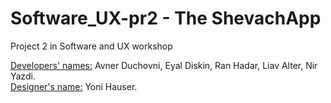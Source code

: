 # Software_UX-pr2 - The ShevachApp

Project 2 in Software and UX workshop

<ins>Developers' names:</ins>
Avner Duchovni, Eyal Diskin, Ran Hadar, Liav Alter, Nir Yazdi.  
<ins>Designer's name:</ins> Yoni Hauser.
